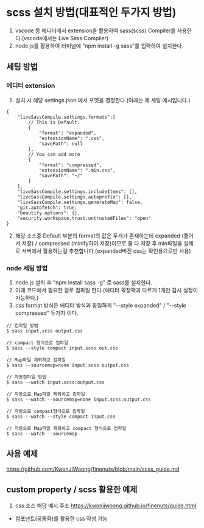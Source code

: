 # scss 설치 방법(대표적인 두가지 방법)
1. vscode 등 에디터에서 extension을 활용하여 sass(scss) Compiler를 사용한다.(vscode에서는 Live Sass Compiler)
2. node.js를 활용하여 터미널에 "npm install -g sass"를 입력하여 설치한다.

## 세팅 방법
### 에디터 extension
1. 설치 시 해당 settings.json 에서 포멧을 결정한다.(아래는 제 세팅 예시입니다.)
```
{
    "liveSassCompile.settings.formats":[
        // This is Default.
        {
            "format": "expanded",
            "extensionName": ".css",
            "savePath": null
        },
        // You can add more
        {
            "format": "compressed",
            "extensionName": ".min.css",
            "savePath": "~/"
        }
    ],
    "liveSassCompile.settings.includeItems": [],
    "liveSassCompile.settings.autoprefix": [],
    "liveSassCompile.settings.generateMap": false,
    "git.autofetch": true,
    "beautify.options": {},
    "security.workspace.trust.untrustedFiles": "open"
}
```
2. 해당 소스중 Default 부분의 format의 값은 두개가 존재하는데 expanded (풀어서 저장) / compressed (minify하여 저장)이므로 둘 다 저장 후 min파일을 실제로 서버에서 활용하는걸 추천합니다.(expanded버전 css는 확인용으로만 사용)
### node 세팅 방법
1. node.js 설치 후 "npm install sass -g" 로 sass를 설치한다.
2. 아래 코드에서 필요한 걸로 컴파일 한다.(에디터 확장팩과 다르게 1개만 감시 설정이 가능하다.)
3. css format 방식은 에디터 방식과 동일하게 "--style expanded" / "--style compressed" 두가지 이다.
```
// 컴파일 방법
$ sass input.scss output.css

// compact 형식으로 컴파일
$ sass --style compact input.scss out.css

// Map파일 제외하고 컴파일
$ sass --sourcemap=none input.scss output.css

// 자동컴파일 방법
$ sass --watch input.scss:output.css

// 자동으로 Map파일 제외하고 컴파일
$ sass --watch --sourcemap=none input.scss:output.css

// 자동으로 compact형식으로 컴파일
$ sass --watch --style compact input.css

// 자동으로 Map파일 제외하고 compact 형식으로 컴파일
$ sass --watch --sourcemap
```

## 사용 예제
<https://github.com/KwonJiWoong/finenuts/blob/main/scss_guide.md>

## custom property / scss 활용한 예제
1. css 소스
해당 예시 주소
<https://kwonjiwoong.github.io/finenuts/guide.html>
- 컴포넌트(공통화)를 활용한 css 작성 가능
